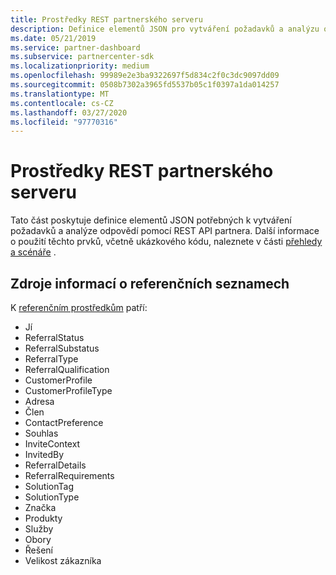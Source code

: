 ```yaml
---
title: Prostředky REST partnerského serveru
description: Definice elementů JSON pro vytváření požadavků a analýzu odpovědí prostřednictvím REST API partnerů
ms.date: 05/21/2019
ms.service: partner-dashboard
ms.subservice: partnercenter-sdk
ms.localizationpriority: medium
ms.openlocfilehash: 99989e2e3ba9322697f5d834c2f0c3dc9097dd09
ms.sourcegitcommit: 0508b7302a3965fd5537b05c1f0397a1da014257
ms.translationtype: MT
ms.contentlocale: cs-CZ
ms.lasthandoff: 03/27/2020
ms.locfileid: "97770316"
---
```

# <a name="partner-rest-resources"></a>Prostředky REST partnerského serveru

Tato část poskytuje definice elementů JSON potřebných k vytváření požadavků a analýze odpovědí pomocí REST API partnera. Další informace o použití těchto prvků, včetně ukázkového kódu, naleznete v části [přehledy a scénáře](index.md) .

## <a name="referral-resources"></a>Zdroje informací o referenčních seznamech
K [referenčním prostředkům](referral-resources.md) patří:

* Jí
* ReferralStatus
* ReferralSubstatus
* ReferralType
* ReferralQualification
* CustomerProfile
* CustomerProfileType
* Adresa
* Člen
* ContactPreference
* Souhlas
* InviteContext
* InvitedBy
* ReferralDetails
* ReferralRequirements
* SolutionTag
* SolutionType
* Značka
* Produkty
* Služby
* Obory
* Řešení
* Velikost zákazníka